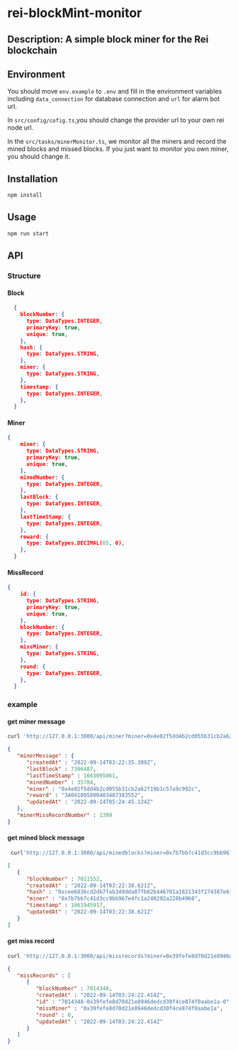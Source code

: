 # rei-blockMint-monitor
## Description: A simple block miner for the Rei blockchain

## Environment
You should move `env.example` to `.env` and fill in the environment variables including `data_connection` for database connection and `url` for alarm bot url.

In `src/config/cofig.ts`,you should change the provider url to your own rei node url.

In the `src/tasks/minerMonitor.ts`, we monitor all the miners and record the mined blocks and missed blocks. If you just want to monitor you own miner, you should change it.

## Installation
```bash
npm install
```
## Usage
```bash
npm run start
```
## API
### Structure
#### Block
```json
  {
    blockNumber: {
      type: DataTypes.INTEGER,
      primaryKey: true,
      unique: true,
    },
    hash: {
      type: DataTypes.STRING,
    },
    miner: {
      type: DataTypes.STRING,
    },
    timestamp: {
      type: DataTypes.INTEGER,
    },
  }
```
#### Miner
```json
{
    miner: {
      type: DataTypes.STRING,
      primaryKey: true,
      unique: true,
    },
    minedNumber: {
      type: DataTypes.INTEGER,
    },
    lastBlock: {
      type: DataTypes.INTEGER,
    },
    lastTimeStamp: {
      type: DataTypes.INTEGER,
    },
    reward: {
      type: DataTypes.DECIMAL(65, 0),
    },
  }
```

#### MissRecord
```json
{
    id: {
      type: DataTypes.STRING,
      primaryKey: true,
      unique: true,
    },
    blockNumber: {
      type: DataTypes.INTEGER,
    },
    missMiner: {
      type: DataTypes.STRING,
    },
    round: {
      type: DataTypes.INTEGER,
    },
  }
```

### example

#### get miner message
```bash
curl 'http://127.0.0.1:3000/api/miner?miner=0x4e02f5dd4b2cd055b31cb2a62f19b1c57a9c992c'
```

```json
{
   "minerMessage" : {
      "createdAt" : "2022-09-14T03:22:35.309Z",
      "lastBlock" : 7306487,
      "lastTimeStamp" : 1663095061,
      "minedNumber" : 35784,
      "miner" : "0x4e02f5dd4b2cd055b31cb2a62f19b1c57a9c992c",
      "reward" : "34041095890403487383552",
      "updatedAt" : "2022-09-14T05:24:45.124Z"
   },
   "minerMissRecordNumber" : 1399
}
```

#### get mined block message
```bash
 curl'http://127.0.0.1:3000/api/minedblocks?miner=0x7b7bb7c41d3cc9bb967e4fc1a240292a228b4968&offset=10&limit=1' 
 ```

```json
[
   {
      "blockNumber" : 7011552,
      "createdAt" : "2022-09-14T03:22:38.621Z",
      "hash" : "0xcee6836cd2db7fab349dda87fb02b446701a1821343f274387e6fdff8d964ec8",
      "miner" : "0x7b7bb7c41d3cc9bb967e4fc1a240292a228b4968",
      "timestamp" : 1661945917,
      "updatedAt" : "2022-09-14T03:22:38.621Z"
   }
]
```

#### get miss record
```bash
curl 'http://127.0.0.1:3000/api/missrecords?miner=0x39fefe8d70d21e8946dedcd30f4ce874f0aabe1a&offset=1&limit=1'
```

```json
{
   "missRecords" : [
      {
         "blockNumber" : 7014348,
         "createdAt" : "2022-09-14T03:24:22.414Z",
         "id" : "7014348-0x39fefe8d70d21e8946dedcd30f4ce874f0aabe1a-0",
         "missMiner" : "0x39fefe8d70d21e8946dedcd30f4ce874f0aabe1a",
         "round" : 0,
         "updatedAt" : "2022-09-14T03:24:22.414Z"
      }
   ]
}
```
